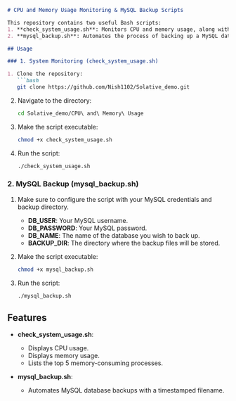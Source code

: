 ```markdown
# CPU and Memory Usage Monitoring & MySQL Backup Scripts

This repository contains two useful Bash scripts:
1. **check_system_usage.sh**: Monitors CPU and memory usage, along with listing the top memory-consuming processes.
2. **mysql_backup.sh**: Automates the process of backing up a MySQL database.

## Usage

### 1. System Monitoring (check_system_usage.sh)

1. Clone the repository:
   ```bash
   git clone https://github.com/Nish1102/Solative_demo.git
   ```

2. Navigate to the directory:
   ```bash
   cd Solative_demo/CPU\ and\ Memory\ Usage
   ```

3. Make the script executable:
   ```bash
   chmod +x check_system_usage.sh
   ```

4. Run the script:
   ```bash
   ./check_system_usage.sh
   ```

### 2. MySQL Backup (mysql_backup.sh)

1. Make sure to configure the script with your MySQL credentials and backup directory.
   - **DB_USER**: Your MySQL username.
   - **DB_PASSWORD**: Your MySQL password.
   - **DB_NAME**: The name of the database you wish to back up.
   - **BACKUP_DIR**: The directory where the backup files will be stored.

2. Make the script executable:
   ```bash
   chmod +x mysql_backup.sh
   ```

3. Run the script:
   ```bash
   ./mysql_backup.sh
   ```

## Features

- **check_system_usage.sh**:
  - Displays CPU usage.
  - Displays memory usage.
  - Lists the top 5 memory-consuming processes.

- **mysql_backup.sh**:
  - Automates MySQL database backups with a timestamped filename.
